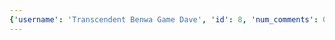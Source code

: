 ```yaml
---
{'username': 'Transcendent Benwa Game Dave', 'id': 8, 'num_comments': 0, 'posts': [], 'likes': [], 'comments': []}
---
```

    